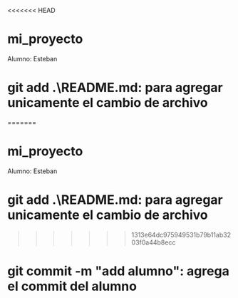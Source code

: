 <<<<<<< HEAD
# mi_proyecto

Alumno: Esteban

# git add .\README.md: para agregar unicamente el cambio de archivo
=======
# mi_proyecto

Alumno: Esteban

# git add .\README.md: para agregar unicamente el cambio de archivo
>>>>>>> 1313e64dc975949531b79b11ab3203f0a44b8ecc
# git commit -m "add alumno": agrega el commit del alumno